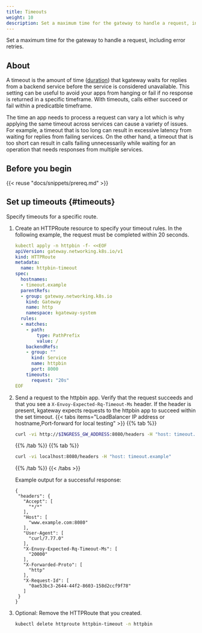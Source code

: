 ```yaml
---
title: Timeouts
weight: 10
description: Set a maximum time for the gateway to handle a request, including error retries.
---
```


Set a maximum time for the gateway to handle a request, including error retries.

## About
A timeout is the amount of time ([duration](https://protobuf.dev/reference/protobuf/google.protobuf/#duration)) that kgateway waits for replies from a backend service before the service is considered unavailable. This setting can be useful to avoid your apps from hanging or fail if no response is returned in a specific timeframe. With timeouts, calls either succeed or fail within a predicatble timeframe.

The time an app needs to process a request can vary a lot which is why applying the same timeout across services can cause a variety of issues. For example, a timeout that is too long can result in excessive latency from waiting for replies from failing services. On the other hand, a timeout that is too short can result in calls failing unnecessarily while waiting for an operation that needs responses from multiple services.

## Before you begin

{{< reuse "docs/snippets/prereq.md" >}}

## Set up timeouts {#timeouts}
   
Specify timeouts for a specific route. 

1. Create an HTTPRoute resource to specify your timeout rules. In the following example, the request must be completed within 20 seconds.  
   ```yaml
   kubectl apply -n httpbin -f- <<EOF
   apiVersion: gateway.networking.k8s.io/v1
   kind: HTTPRoute
   metadata:
     name: httpbin-timeout
   spec:
     hostnames:
     - timeout.example
     parentRefs:
     - group: gateway.networking.k8s.io
       kind: Gateway
       name: http
       namespace: kgateway-system
     rules:
     - matches: 
       - path:
           type: PathPrefix
           value: /
       backendRefs:
       - group: ""
         kind: Service
         name: httpbin
         port: 8000
       timeouts:
         request: "20s"
   EOF
   ```

2. Send a request to the httpbin app. Verify that the request succeeds and that you see a `X-Envoy-Expected-Rq-Timeout-Ms` header. If the header is present, kgateway expects requests to the httpbin app to succeed within the set timeout. 
   {{< tabs items="LoadBalancer IP address or hostname,Port-forward for local testing" >}}
   {{% tab  %}}
   ```sh
   curl -vi http://$INGRESS_GW_ADDRESS:8080/headers -H "host: timeout.example:8080"
   ```
   {{% /tab %}}
   {{% tab %}}
   ```sh
   curl -vi localhost:8080/headers -H "host: timeout.example"
   ```
   {{% /tab %}}
   {{< /tabs >}}

   Example output for a successful response: 
   ```console {hl_lines=[12,13]}
   {
    "headers": {
      "Accept": [
        "*/*"
      ],
      "Host": [
        "www.example.com:8080"
      ],
      "User-Agent": [
        "curl/7.77.0"
      ],
      "X-Envoy-Expected-Rq-Timeout-Ms": [
        "20000"
      ],
      "X-Forwarded-Proto": [
        "http"
      ],
      "X-Request-Id": [
        "0ae53bc3-2644-44f2-8603-158d2ccf9f78"
      ]
    }
   }
   ```

3. Optional: Remove the HTTPRoute that you created. 
   ```sh
   kubectl delete httproute httpbin-timeout -n httpbin
   ```

